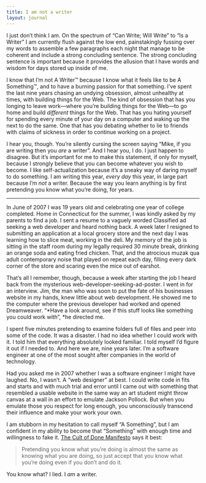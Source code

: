 ```yaml
---
title: I am not a writer
layout: journal
---
```


I just don’t think I am. On the spectrum of “Can Write; Will Write” to “Is a
Writer” I am currently flush against the low end, painstakingly fussing over my
words to assemble a few paragraphs each night that manage to be coherent and
include a strong concluding sentence. The strong concluding sentence is
important because it provides the allusion that I have words and wisdom for days
stored up inside of me.

I know that I’m not A Writer™ because I know what it feels like to be A
Something™, and to have a burning passion for that something. I’ve spent the
last nine years chasing an undying obsession, almost unhealthy at times, with
building things for the Web. The kind of obsession that has you longing to leave
work—where you’re building things for the Web—to go home and build _different_
things for the Web. That has you hating yourself for spending every minute of
your day on a computer and waking up the next to do the same. One that has you
debating whether to lie to friends with claims of sickness in order to continue
working on a project.

I hear you, though. You’re silently cursing the screen saying “Mike, if you are
writing then you _are_ a writer”. And I hear you, I do. I just happen to
disagree. But it’s important for me to make this statement, if only for myself,
because I strongly believe that you can become whatever you wish to become. I
like self-actualization because it’s a sneaky way of daring myself to do
something. I am writing this year, _every day_ this year, in large part because
I’m _not_ a writer. Because the way you learn anything is by first pretending
you know what you’re doing, for years.

---

In June of 2007 I was 19 years old and celebrating one year of college
completed. Home in Connecticut for the summer, I was kindly asked by my parents
to find a job. I sent a resume to a vaguely worded Classified ad seeking a web
developer and heard nothing back. A week later I resigned to submitting an
application at a local grocery store and the next day I was learning how to
slice meat, working in the deli. My memory of the job is sitting in the staff
room during my legally required 30 minute break, drinking an orange soda and
eating fried chicken. That, and the atrocious muzak qua adult contemporary noise
that played on repeat each day, filling every dark corner of the store and
scaring even the mice out of earshot.

That’s all I remember, though, because a week after starting the job I heard
back from the mysterious web-developer-seeking-ad-poster. I went in for an
interview. Jim, the man who was soon to put the fate of his businesses website
in my hands, knew little about web development. He showed me to the computer
where the previous developer had worked and opened Dreamweaver. “*Have a look
around, see if this stuff looks like something you could work with”, *he
directed me.

I spent five minutes pretending to examine folders full of files and peer into
some of the code. It was a disaster. I had no idea whether I could work with it.
I told him that everything absolutely looked familiar. I told myself I’d figure
it out if I needed to. And here we are, nine years later. I’m a software
engineer at one of the most sought after companies in the world of technology.

Had you asked me in 2007 whether I was a software engineer I might have laughed.
No, I wasn’t. A “web designer” at best. I could write code in fits and starts
and with much trial and error until I came out with something that resembled a
usable website in the same way an art student might throw canvas at a wall in an
effort to emulate Jackson Pollock. But when you emulate those you respect for
long enough, you unconsciously transcend their influence and make your work your
own.

I am stubborn in my hesitation to call myself “A Something”, but I am confident
in my ability to become that “Something” with enough time and willingness to
fake it. [The Cult of Done
Manifesto](http://www.brepettis.com/blog/2009/3/3/the-cult-of-done-manifesto.html)
says it best:

> Pretending you know what you’re doing is almost the same as knowing what you are
> doing, so just accept that you know what you’re doing even if you don’t and do
> it.

You know what? I lied. I _am_ a writer.
